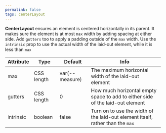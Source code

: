 ```yaml
---
permalink: false
tags: centerLayout
---
```


**CenterLayout** ensures an element is centered horizontally in its parent.
It makes sure the element is at most `max` width by adding spacing at either side.
Add `gutters` too to apply a padding outside of the `max` width.
Use the `intrinsic` prop to use the actual width of the laid-out element,
while it is less than `max`

| Attribute | Type       | Default        | Info                                                                           |
| --------- | ---------- | -------------- | ------------------------------------------------------------------------------ |
| max       | CSS length | var(--measure) | The maximum horizontal width of the laid-out element                           |
| gutters   | CSS length | 0              | How much horizontal empty space to add to either side of the laid-out element  |
| intrinsic | boolean    | false          | Turn on to use the width of the laid-out element itself, rather than the `max` |
